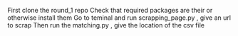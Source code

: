 First clone the round_1 repo
Check that required packages are their or otherwise install them
Go to teminal and run scrapping_page.py , give an url to scrap
Then run the matching.py , give the location of the csv file
